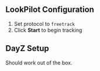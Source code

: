 ## LookPilot Configuration
1. Set protocol to `freetrack`
2. Click **Start** to begin tracking

## DayZ Setup
Should work out of the box. 
